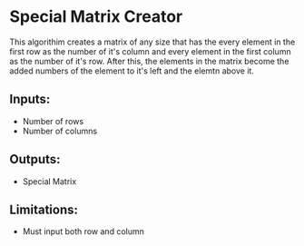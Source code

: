 # Special Matrix Creator

This algorithim creates a matrix of any size that has the every element in the first row as the number of it's column and every element in the first column as the number of it's row. After this, the elements in the matrix become the added numbers of the element to it's left and the elemtn above it. 

## Inputs:
- Number of rows
- Number of columns

## Outputs:
- Special Matrix

## Limitations:
- Must input both row and column
